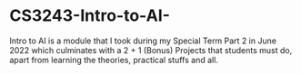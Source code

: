 # CS3243-Intro-to-AI-
Intro to AI is a module that I took during my Special Term Part 2 in June 2022 which culminates with a 2 + 1 (Bonus) Projects that students must do, apart from learning the theories, practical stuffs and all.
